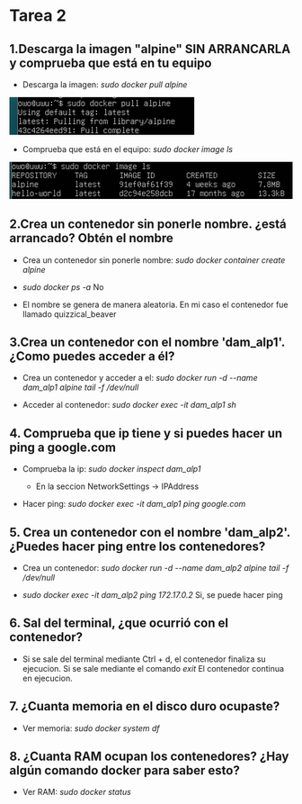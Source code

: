 # Tarea 2

## 1.Descarga la imagen "alpine" SIN ARRANCARLA y comprueba que está en tu equipo

- Descarga la imagen: *sudo docker pull alpine*

![Comando Paso1](/img/paso1_1.png)

- Comprueba que está en el equipo: *sudo docker image ls*

![Comando Paso1](/img/paso1_2.png)

## 2.Crea un contenedor sin ponerle nombre. ¿está arrancado? Obtén el nombre

- Crea un contenedor sin ponerle nombre: *sudo docker container create alpine*

- *sudo docker ps -a* No

- El nombre se genera de manera aleatoria. En mi caso el contenedor fue llamado quizzical_beaver

## 3.Crea un contenedor con el nombre 'dam_alp1'. ¿Como puedes acceder a él?

- Crea un contenedor y acceder a el: *sudo docker run -d --name dam_alp1 alpine tail -f /dev/null*

- Acceder al contenedor: *sudo docker exec -it dam_alp1 sh*

## 4. Comprueba que ip tiene y si puedes hacer un ping a google.com

- Comprueba la ip: *sudo docker inspect dam_alp1*

    - En la seccion NetworkSettings -> IPAddress

- Hacer ping: *sudo docker exec -it dam_alp1 ping google.com*

## 5. Crea un contenedor con el nombre 'dam_alp2'. ¿Puedes hacer ping entre los contenedores?

- Crea un contenedor: *sudo docker run -d --name dam_alp2 alpine tail -f /dev/null*

- *sudo docker exec -it dam_alp2 ping 172.17.0.2* Si, se puede hacer ping

## 6. Sal del terminal, ¿que ocurrió con el contenedor?

- Si se sale del terminal mediante Ctrl + d, el contenedor finaliza su ejecucion. Si se sale mediante el comando *exit* El contenedor continua en ejecucion.

## 7. ¿Cuanta memoria en el disco duro ocupaste?

- Ver memoria: *sudo docker system df*

## 8. ¿Cuanta RAM ocupan los contenedores? ¿Hay algún comando docker para saber esto?

- Ver RAM: *sudo docker status*


